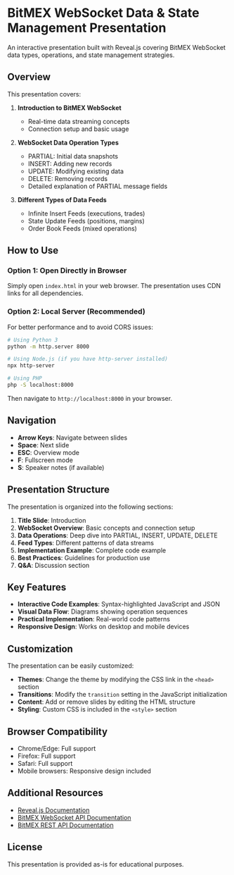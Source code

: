 # BitMEX WebSocket Data & State Management Presentation

An interactive presentation built with Reveal.js covering BitMEX WebSocket data types, operations, and state management strategies.

## Overview

This presentation covers:

1. **Introduction to BitMEX WebSocket**
   - Real-time data streaming concepts
   - Connection setup and basic usage

2. **WebSocket Data Operation Types**
   - PARTIAL: Initial data snapshots
   - INSERT: Adding new records
   - UPDATE: Modifying existing data
   - DELETE: Removing records
   - Detailed explanation of PARTIAL message fields

3. **Different Types of Data Feeds**
   - Infinite Insert Feeds (executions, trades)
   - State Update Feeds (positions, margins)
   - Order Book Feeds (mixed operations)

## How to Use

### Option 1: Open Directly in Browser
Simply open `index.html` in your web browser. The presentation uses CDN links for all dependencies.

### Option 2: Local Server (Recommended)
For better performance and to avoid CORS issues:

```bash
# Using Python 3
python -m http.server 8000

# Using Node.js (if you have http-server installed)
npx http-server

# Using PHP
php -S localhost:8000
```

Then navigate to `http://localhost:8000` in your browser.

## Navigation

- **Arrow Keys**: Navigate between slides
- **Space**: Next slide
- **ESC**: Overview mode
- **F**: Fullscreen mode
- **S**: Speaker notes (if available)

## Presentation Structure

The presentation is organized into the following sections:

1. **Title Slide**: Introduction
2. **WebSocket Overview**: Basic concepts and connection setup
3. **Data Operations**: Deep dive into PARTIAL, INSERT, UPDATE, DELETE
4. **Feed Types**: Different patterns of data streams
5. **Implementation Example**: Complete code example
6. **Best Practices**: Guidelines for production use
7. **Q&A**: Discussion section

## Key Features

- **Interactive Code Examples**: Syntax-highlighted JavaScript and JSON
- **Visual Data Flow**: Diagrams showing operation sequences
- **Practical Implementation**: Real-world code patterns
- **Responsive Design**: Works on desktop and mobile devices

## Customization

The presentation can be easily customized:

- **Themes**: Change the theme by modifying the CSS link in the `<head>` section
- **Transitions**: Modify the `transition` setting in the JavaScript initialization
- **Content**: Add or remove slides by editing the HTML structure
- **Styling**: Custom CSS is included in the `<style>` section

## Browser Compatibility

- Chrome/Edge: Full support
- Firefox: Full support  
- Safari: Full support
- Mobile browsers: Responsive design included

## Additional Resources

- [Reveal.js Documentation](https://revealjs.com/)
- [BitMEX WebSocket API Documentation](https://www.bitmex.com/app/wsAPI)
- [BitMEX REST API Documentation](https://www.bitmex.com/api/explorer/)

## License

This presentation is provided as-is for educational purposes.
